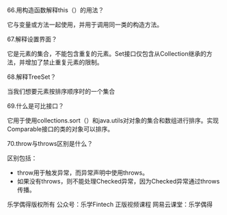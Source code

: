 66.用构造函数解释this（）的用法？

它与变量或方法一起使用，并用于调用同一类的构造方法。



67.解释设置界面？

它是元素的集合，不能包含重复的元素。Set接口仅包含从Collection继承的方法，并增加了禁止重复元素的限制。



68.解释TreeSet？

当我们想要元素按排序顺序时的一个集合



69.什么是可比接口？

它用于使用collections.sort（）和java.utils对对象的集合和数组进行排序。实现Comparable接口的类的对象可以排序。



70.throw与throws区别是什么？

区别包括：

- throw用于触发异常，而异常声明中使用throws。
- 如果没有throws，则不能处理Checked异常，因为Checked异常通过throws传播。



乐学偶得版权所有  公众号：乐学Fintech  正版视频课程 网易云课堂：乐学偶得 